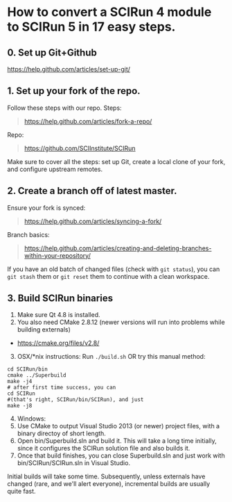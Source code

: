 # How to convert a SCIRun 4 module to SCIRun 5 in 17 easy steps.

## 0. Set up Git+Github
https://help.github.com/articles/set-up-git/

## 1. Set up your fork of the repo.
Follow these steps with our repo.
Steps:
>https://help.github.com/articles/fork-a-repo/

Repo:
>https://github.com/SCIInstitute/SCIRun

Make sure to cover all the steps: set up Git, create a local clone of your fork, and configure upstream remotes.

## 2. Create a branch off of latest master.

Ensure your fork is synced:
> https://help.github.com/articles/syncing-a-fork/

Branch basics:
> https://help.github.com/articles/creating-and-deleting-branches-within-your-repository/

If you have an old batch of changed files (check with `git status`), you can `git stash` them or `git reset` them to continue with a clean workspace.

## 3. Build SCIRun binaries
1. Make sure Qt 4.8 is installed. 
2. You also need CMake 2.8.12 (newer versions will run into problems while building externals)
  * https://cmake.org/files/v2.8/
3. OSX/*nix instructions: Run `./build.sh` OR try this manual method:
```
cd SCIRun/bin
cmake ../Superbuild
make -j4
# after first time success, you can 
cd SCIRun 
#(that's right, SCIRun/bin/SCIRun), and just 
make -j8
```
4. Windows: 
  1. Use CMake to output Visual Studio 2013 (or newer) project files, with a binary directoy of short length. 
  2. Open bin/Superbuild.sln and build it. This will take a long time initially, since it configures the SCIRun solution file and also builds it.
  3. Once that build finishes, you can close Superbuild.sln and just work with bin/SCIRun/SCIRun.sln in Visual Studio.

Initial builds will take some time. Subsequently, unless externals have changed (rare, and we'll alert everyone), incremental builds are usually quite fast.

